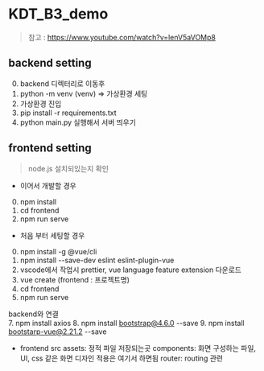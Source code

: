 # KDT_B3_demo

> 참고 : https://www.youtube.com/watch?v=lenV5aVOMp8

## backend setting

0. backend 디렉터리로 이동후
1. python -m venv (venv) => 가상환경 세팅
2. 가상환경 진입
3. pip install -r requirements.txt
4. python main.py 실행해서 서버 띄우기


## frontend setting

> node.js 설치되있는지 확인

* 이어서 개발할 경우
0. npm install
1. cd frontend
2. npm run serve


* 처음 부터 세팅할 경우
0. npm install -g @vue/cli
1. npm install --save-dev eslint eslint-plugin-vue
2. vscode에서 작업시 prettier, vue language feature extension 다운로드
4. vue create (frontend : 프로젝트명)
5. cd frontend
6. npm run serve

backend와 연결  
7. npm install axios
8. npm install bootstrap@4.6.0 --save
9. npm install bootstarp-vue@2.21.2 --save


* frontend
    src
        assets: 정적 파일 저장되는곳
        components: 화면 구성하는 파일, UI, css 같은 화면 디자인 적용은 여기서 하면됨
        router: routing 관련
        